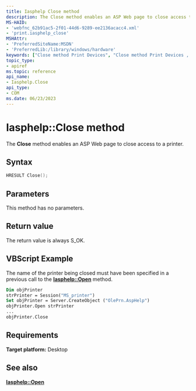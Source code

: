 ```yaml
---
title: Iasphelp Close method
description: The Close method enables an ASP Web page to close access to a printer.
MS-HAID:
- 'webfnc_62b91ac5-2f01-44d6-9289-ee2136acacc4.xml'
- 'print.iasphelp_close'
MSHAttr:
- 'PreferredSiteName:MSDN'
- 'PreferredLib:/library/windows/hardware'
keywords: ["Close method Print Devices", "Close method Print Devices , Iasphelp interface", "Iasphelp interface Print Devices , Close method"]
topic_type:
- apiref
ms.topic: reference
api_name:
- Iasphelp.Close
api_type:
- COM
ms.date: 06/23/2023
---
```


# Iasphelp::Close method

The **Close** method enables an ASP Web page to close access to a printer.

## Syntax

```cpp
HRESULT Close();
```

## Parameters

This method has no parameters.

## Return value

The return value is always S_OK.

## VBScript Example

The name of the printer being closed must have been specified in a previous call to the [**Iasphelp::Open**](iasphelp-open.md) method.

```vb
Dim objPrinter
strPrinter = Session("MS_printer")
Set objPrinter = Server.CreateObject ("OlePrn.AspHelp")
objPrinter.Open strPrinter
...
objPrinter.Close
```

## Requirements

**Target platform:** Desktop

## See also

[**Iasphelp::Open**](iasphelp-open.md)
